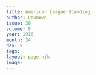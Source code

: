```yaml
---
title: American League Standing
author: Unknown
issue: 30
volume: 8
year: 1916
month: 34
day: V
tags:
layout: page.njk
image:
---
```



